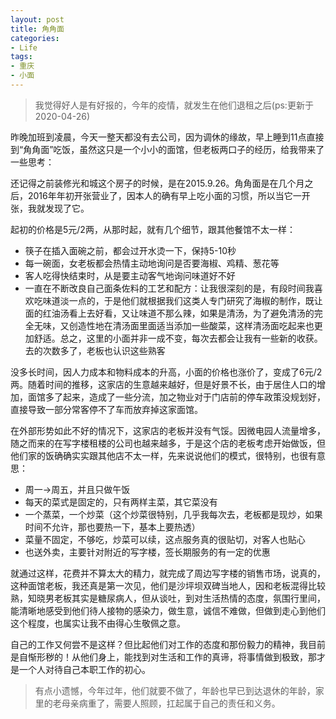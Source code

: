 ```yaml
---
layout: post
title: 角角面
categories:
- Life
tags:
- 重庆
- 小面
---
```


> 我觉得好人是有好报的，今年的疫情，就发生在他们退租之后(ps:更新于2020-04-26)

昨晚加班到凌晨，今天一整天都没有去公司，因为调休的缘故，早上睡到11点直接到“角角面”吃饭，虽然这只是一个小小的面馆，但老板两口子的经历，给我带来了一些思考：

还记得之前装修光和城这个房子的时候，是在2015.9.26。角角面是在几个月之后，2016年年初开张营业了，因本人的确有早上吃小面的习惯，所以当它一开张，我就发现了它。

起初的价格是5元/2两，从那时起，就有几个细节，跟其他餐馆不太一样：

- 筷子在插入面碗之前，都会过开水烫一下，保持5-10秒
- 每一碗面，女老板都会热情主动地询问是否要海椒、鸡精、葱花等
- 客人吃得快结束时，从是要主动客气地询问味道好不好
- 一直在不断改良自己面条佐料的工艺和配方：让我很深刻的是，有段时间我喜欢吃味道淡一点的，于是他们就根据我们这类人专门研究了海椒的制作，既让面的红油汤看上去好看，又让味道不那么辣，如果是清汤，为了避免清汤的完全无味，又创造性地在清汤面里面适当添加一些酸菜，这样清汤面吃起来也更加舒适。总之，这里的小面并非一成不变，每次去都会让我有一些新的收获。去的次数多了，老板也认识这些熟客

没多长时间，因人力成本和物料成本的升高，小面的价格也涨价了，变成了6元/2两。随着时间的推移，这家店的生意越来越好，但是好景不长，由于居住人口的增加，面馆多了起来，造成了一些分流，加之物业对于门店前的停车政策没规划好，直接导致一部分常客停不了车而放弃掉这家面馆。

在外部形势如此不好的情况下，这家店的老板并没有气馁。因微电园人流量增多，随之而来的在写字楼租楼的公司也越来越多，于是这个店的老板考虑开始做饭，但他们家的饭确确实实跟其他店不太一样，先来说说他们的模式，很特别，也很有意思：

- 周一->周五，并且只做午饭
- 每天的菜式是固定的，只有两样主菜，其它菜没有
- 一个蒸菜，一个炒菜（这个炒菜很特别，几乎我每次去，老板都是现炒，如果时间不允许，那也要热一下，基本上要热透）
- 菜量不固定，不够吃，炒菜可以续，这点服务真的很贴切，对客人也贴心
- 也送外卖，主要针对附近的写字楼，签长期服务的有一定的优惠

就通过这样，花费并不算太大的精力，就完成了周边写字楼的销售市场，说真的，这种面馆老板，我还真是第一次见，他们是沙坪坝双碑当地人，因和老板混得比较熟，知晓男老板其实是糖尿病人，但从谈吐，到对生活热情的态度，氛围行里间，能清晰地感受到他们待人接物的感染力，做生意，诚信不难做，但做到走心到他们这个程度，也属实让我不由得心生敬佩之意。

自己的工作又何尝不是这样？但比起他们对工作的态度和那份毅力的精神，我目前是自惭形秽的！从他们身上，能找到对生活和工作的真谛，将事情做到极致，那才是一个人对待自己本职工作的初心。

> 有点小遗憾，今年过年，他们就要不做了，年龄也早已到达退休的年龄，家里的老母亲病重了，需要人照顾，扛起属于自己的责任和义务。